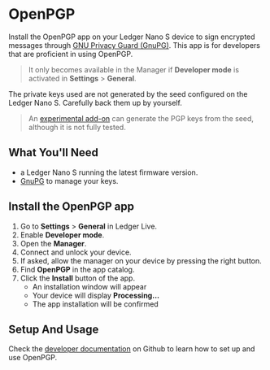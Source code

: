 # OpenPGP

Install the OpenPGP app on your Ledger Nano S device to sign encrypted messages through [GNU Privacy Guard (GnuPG)](https://gnupg.org/). This app is for developers that are proficient in using OpenPGP.

>It only becomes available in the Manager if **Developer mode** is activated in **Settings** > **General**.

The private keys used are not generated by the seed configured on the Ledger Nano S. Carefully back them up by yourself. 

>An [experimental add-on](https://github.com/LedgerHQ/blue-app-openpgp-card/blob/master/doc/developper/gpgcard3.0-addon.rst) can generate the PGP keys from the seed, although it is not fully tested.

## What You'll Need

-   a Ledger Nano S running the latest firmware version.
-   [GnuPG](https://gnupg.org/) to manage your keys.

## Install the OpenPGP app

1.  Go to **Settings** > **General** in Ledger Live.
2.  Enable **Developer mode**.
3.  Open the **Manager**.
4.  Connect and unlock your device.
5.  If asked, allow the manager on your device by pressing the right button.
6.  Find **OpenPGP** in the app catalog.
7.  Click the **Install** button of the app.
    -   An installation window will appear
    -   Your device will display **Processing...**
    -   The app installation will be confirmed

## Setup And Usage

Check the [developer  documentation](https://github.com/LedgerHQ/blue-app-openpgp-card/blob/master/doc/user/blue-app-openpgp-card.pdf) on Github to learn how to set up and use OpenPGP.
